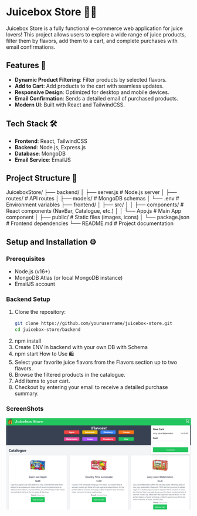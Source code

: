 # Juicebox Store 🧃🍎

Juicebox Store is a fully functional e-commerce web application for juice lovers! This project allows users to explore a wide range of juice products, filter them by flavors, add them to a cart, and complete purchases with email confirmations.

## Features 🚀

- **Dynamic Product Filtering**: Filter products by selected flavors.
- **Add to Cart**: Add products to the cart with seamless updates.
- **Responsive Design**: Optimized for desktop and mobile devices.
- **Email Confirmation**: Sends a detailed email of purchased products.
- **Modern UI**: Built with React and TailwindCSS.

## Tech Stack 🛠️

- **Frontend**: React, TailwindCSS
- **Backend**: Node.js, Express.js
- **Database**: MongoDB
- **Email Service**: EmailJS

## Project Structure 📁

JuiceboxStore/ ├── backend/ │ ├── server.js # Node.js server │ ├── routes/ # API routes │ ├── models/ # MongoDB schemas │ └── .env # Environment variables ├── frontend/ │ ├── src/ │ │ ├── components/ # React components (NavBar, Catalogue, etc.) │ │ └── App.js # Main App component │ ├── public/ # Static files (images, icons) │ └── package.json # Frontend dependencies └── README.md # Project documentation

## Setup and Installation ⚙️

### Prerequisites

- Node.js (v16+)
- MongoDB Atlas (or local MongoDB instance)
- EmailJS account

### Backend Setup

1. Clone the repository:
   ```bash
   git clone https://github.com/yourusername/juicebox-store.git
   cd juicebox-store/backend
   ```
2. npm install
3. Create ENV in backend with your own DB with Schema
4. npm start
   How to Use 🛍️
5. Select your favorite juice flavors from the Flavors section up to two flavors.
6. Browse the filtered products in the catalogue.
7. Add items to your cart.
8. Checkout by entering your email to receive a detailed purchase summary.

### ScreenShots

![JbStore SS](./screenshots/ScreenshotJbstore.png)

